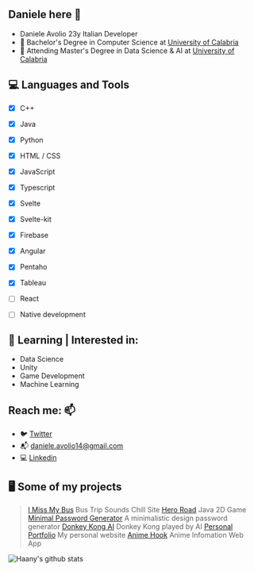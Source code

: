 ## Daniele here 👋
* Daniele Avolio 23y Italian Developer
* 🔭 Bachelor's Degree in Computer Science at [University of Calabria](https://informatica.unical.it)
* 🔭 Attending Master's Degree in Data Science & AI at [University of Calabria](https://informatica.unical.it)


## 💻 Languages and Tools
  - [x] C++ 
  - [x] Java
  - [x] Python
  - [x] HTML / CSS
  - [x] JavaScript
  - [x] Typescript
  - [x] Svelte
  - [x] Svelte-kit
  - [x] Firebase
  - [x] Angular
  - [x] Pentaho
  - [x] Tableau
  - [ ] React
  - [ ] Native development
 

## 📃 Learning | Interested in:
* Data Science
* Unity
* Game Development
* Machine Learning

## Reach me: 📫 
  * :bird: [Twitter](https://twitter.com/avolio_daniele)
  * :mailbox_with_mail: daniele.avolio14@gmail.com
  * 💻 [Linkedin](https://www.linkedin.com/in/daniele-avolio-465aba145/)
 
## 🖥 Some of my projects
> [I Miss My Bus](https://github.com/lovaion/IMissMyBus) Bus Trip Sounds Chill Site
> [Hero Road](https://github.com/lovaion/Hero-Road-Java) Java 2D Game
> [Minimal Password Generator](https://github.com/lovaion/MinimalPasswordGenerator) A minimalistic design password generator
> [Donkey Kong AI](https://github.com/lovaion/DonkeyKongAI) Donkey Kong played by AI
> [Personal Portfolio](https://github.com/danieleavolio/danieleavoliosite) My personal website
> [Anime Hook](https://github.com/danieleavolio/AnimeHook) Anime Infomation Web App

![Haany's github stats](https://github-readme-stats.vercel.app/api?username=danieleavolio&show_icons=true&hide=[%22issues%22])




